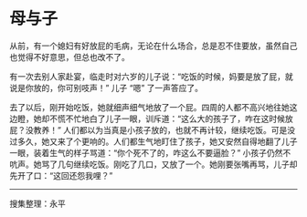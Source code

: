 # 母与子

从前，有一个媳妇有好放屁的毛病，无论在什么场合，总是忍不住要放，虽然自己也觉得不好意思，但总也改不了。

有一次去别人家赴宴，临走时对六岁的儿子说：“吃饭的时候，妈要是放了屁，就说是你放的，你可别吱声！” 儿子 “嗯” 了一声答应了。

去了以后，刚开始吃饭，她就细声细气地放了一个屁。四周的人都不高兴地往她这边瞪，她却不慌不忙地白了儿子一眼，训斥道：“这么大的孩子了，咋在这时候放屁？没教养！” 人们都以为当真是小孩子放的，也就不再计较，继续吃饭。可是没过多久，她又来了个更响的。人们都生气地盯住了孩子，她又安然自得地翻了儿子一眼，装着生气的样子骂道：“你个死不了的，咋这么不要逼脸？” 小孩子仍然不吭声。她骂了几句继续吃饭。刚吃了几口，又放了一个。她刚要张嘴再骂，儿子却先开了口：“这回还怨我哩？”

---

搜集整理：永平
